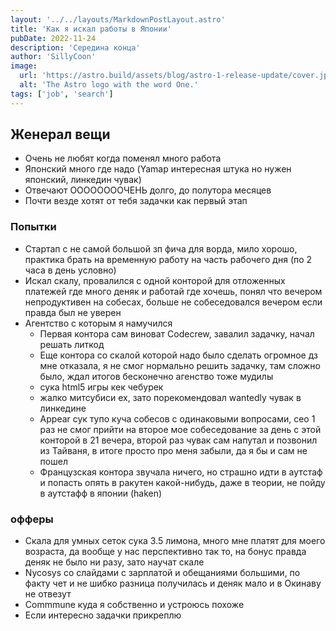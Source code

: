 ```yaml
---
layout: '../../layouts/MarkdownPostLayout.astro'
title: 'Как я искал работы в Японии'
pubDate: 2022-11-24
description: 'Середина конца'
author: 'SillyCoon'
image:
  url: 'https://astro.build/assets/blog/astro-1-release-update/cover.jpeg'
  alt: 'The Astro logo with the word One.'
tags: ['job', 'search']
---
```


## Женерал вещи

- Очень не любят когда поменял много работа
- Японский много где надо (Yamap интересная штука но нужен японский, линкедин чувак)
- Отвечают ООООООООЧЕНЬ долго, до полутора месяцев
- Почти везде хотят от тебя задачки как первый этап

### Попытки

- Стартап с не самой большой зп фича для ворда, мило хорошо, практика брать на временную работу на часть рабочего дня (по 2 часа в день условно)
- Искал скалу, провалился с одной конторой для отложенных платежей где много деняк и работай где хочешь, понял что вечером непродуктивен на собесах, больше не собеседовался вечером если правда был не уверен
- Агентство с которым я намучился
  - Первая контора сам виноват Codecrew, завалил задачку, начал решать литкод
  - Еще контора со скалой которой надо было сделать огромное дз мне отказала, я не смог нормально решить задачку, там сложно было, ждал итогов бесконечно агенство тоже мудилы
  - сука html5 игры кек чебурек
  - жалко митсубиси ех, зато порекомендовал wantedly чувак в линкедине
  - Appear сук тупо куча собесов с одинаковыми вопросами, сео 1 раз не смог прийти на второе мое собеседование за день с этой конторой в 21 вечера, второй раз чувак сам напутал и позвонил из Тайваня, в итоге просто про меня забыли, да я бы и сам не пошел
  - Французская контора звучала ничего, но страшно идти в аутстаф и попасть опять в ракутен какой-нибудь, даже в теории, не пойду в аутстафф в японии (haken)

### офферы

- Скала для умных сеток сука 3.5 лимона, много мне платят для моего возраста, да вообще у нас перспективно так то, на бонус правда деняк не было ни разу, зато научат скале
- Nycosys со слайдами с зарплатой и обещаниями большими, по факту чет и не шибко разница получилась и деняк мало и в Окинаву не отвезут
- Commmune куда я собственно и устроюсь похоже
- Если интересно задачки прикреплю
